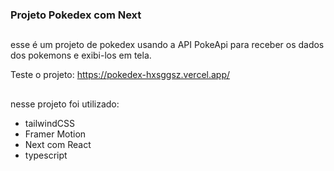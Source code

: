 ### Projeto Pokedex com Next

##

esse é um projeto de pokedex usando a API PokeApi para receber os dados dos pokemons e exibi-los em tela.

Teste o projeto: https://pokedex-hxsggsz.vercel.app/

##

nesse projeto foi utilizado:
<ul>
  <li>tailwindCSS</li>
  <li>Framer Motion</li>
  <li>Next com React</li>
  <li>typescript</li>
</ul>
